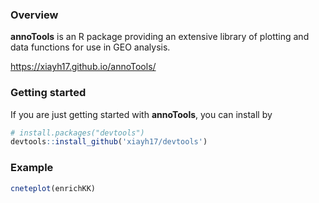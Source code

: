 ### Overview

**annoTools** is an R package providing an extensive library of plotting and data
functions for use in GEO analysis. 

https://xiayh17.github.io/annoTools/

### Getting started 

If you are just getting started with **annoTools**, you can install by 

```r
# install.packages("devtools")
devtools::install_github('xiayh17/devtools')
```

### Example

```r
cneteplot(enrichKK)
```
